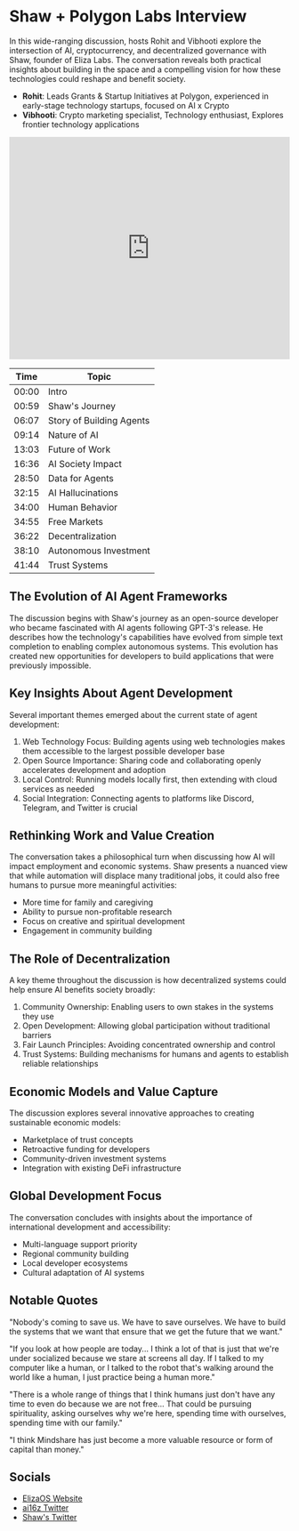 # Shaw + Polygon Labs Interview

In this wide-ranging discussion, hosts Rohit and Vibhooti explore the intersection of AI, cryptocurrency, and decentralized governance with Shaw, founder of Eliza Labs. The conversation reveals both practical insights about building in the space and a compelling vision for how these technologies could reshape and benefit society.

- **Rohit**: Leads Grants & Startup Initiatives at Polygon, experienced in early-stage technology startups, focused on AI x Crypto
- **Vibhooti**: Crypto marketing specialist, Technology enthusiast, Explores frontier technology applications

<iframe
  width="100%"
  height="400"
  src="https://www.youtube.com/embed/hf7V-IHo5xk?si=1i6mAgu4RpsK5wYN"
  title="DeAI Dispatch - Interview with Shaw"
  frameBorder="0"
  allow="accelerometer; autoplay; clipboard-write; encrypted-media; gyroscope; picture-in-picture"
  allowFullScreen>
</iframe>

| Time | Topic |
|------|-------|
| 00:00 | Intro |
| 00:59 | Shaw's Journey |
| 06:07 | Story of Building Agents |
| 09:14 | Nature of AI |
| 13:03 | Future of Work |
| 16:36 | AI Society Impact |
| 28:50 | Data for Agents |
| 32:15 | AI Hallucinations |
| 34:00 | Human Behavior |
| 34:55 | Free Markets |
| 36:22 | Decentralization |
| 38:10 | Autonomous Investment |
| 41:44 | Trust Systems |


## The Evolution of AI Agent Frameworks

The discussion begins with Shaw's journey as an open-source developer who became fascinated with AI agents following GPT-3's release. He describes how the technology's capabilities have evolved from simple text completion to enabling complex autonomous systems. This evolution has created new opportunities for developers to build applications that were previously impossible.

## Key Insights About Agent Development

Several important themes emerged about the current state of agent development:

1. Web Technology Focus: Building agents using web technologies makes them accessible to the largest possible developer base
2. Open Source Importance: Sharing code and collaborating openly accelerates development and adoption
3. Local Control: Running models locally first, then extending with cloud services as needed
4. Social Integration: Connecting agents to platforms like Discord, Telegram, and Twitter is crucial

## Rethinking Work and Value Creation

The conversation takes a philosophical turn when discussing how AI will impact employment and economic systems. Shaw presents a nuanced view that while automation will displace many traditional jobs, it could also free humans to pursue more meaningful activities:

- More time for family and caregiving
- Ability to pursue non-profitable research
- Focus on creative and spiritual development
- Engagement in community building

## The Role of Decentralization

A key theme throughout the discussion is how decentralized systems could help ensure AI benefits society broadly:

1. Community Ownership: Enabling users to own stakes in the systems they use
2. Open Development: Allowing global participation without traditional barriers
3. Fair Launch Principles: Avoiding concentrated ownership and control
4. Trust Systems: Building mechanisms for humans and agents to establish reliable relationships

## Economic Models and Value Capture

The discussion explores several innovative approaches to creating sustainable economic models:

- Marketplace of trust concepts
- Retroactive funding for developers
- Community-driven investment systems
- Integration with existing DeFi infrastructure

## Global Development Focus

The conversation concludes with insights about the importance of international development and accessibility:

- Multi-language support priority
- Regional community building
- Local developer ecosystems
- Cultural adaptation of AI systems

## Notable Quotes

"Nobody's coming to save us. We have to save ourselves. We have to build the systems that we want that ensure that we get the future that we want."

"If you look at how people are today... I think a lot of that is just that we're under socialized because we stare at screens all day. If I talked to my computer like a human, or I talked to the robot that's walking around the world like a human, I just practice being a human more."

"There is a whole range of things that I think humans just don't have any time to even do because we are not free... That could be pursuing spirituality, asking ourselves why we're here, spending time with ourselves, spending time with our family."

"I think Mindshare has just become a more valuable resource or form of capital than money."

## Socials

- [ElizaOS Website](https://elizaos.ai/)
- [ai16z Twitter](https://x.com/ai16zdao)
- [Shaw's Twitter](https://x.com/shawmakesmagic)

